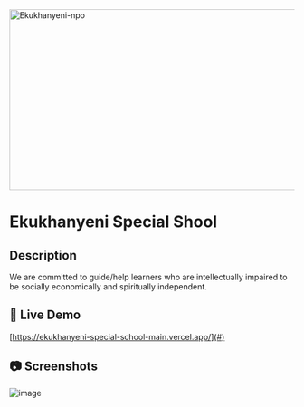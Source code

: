 <img src="https://socialify.git.ci/Nokwanda2000/Ekukhanyeni-npo/image?language=1&owner=1&name=1&stargazers=1&theme=Light" alt="Ekukhanyeni-npo" width="640" height="320" />

# Ekukhanyeni Special Shool
## Description
We are committed to guide/help learners who are intellectually impaired to be socially economically and spiritually independent.

## 🚀 Live Demo
[https://ekukhanyeni-special-school-main.vercel.app/](#) 

## 📷 Screenshots
![image](https://github.com/user-attachments/assets/27afa5d4-3b03-4ccb-86fc-91366df1af37)




